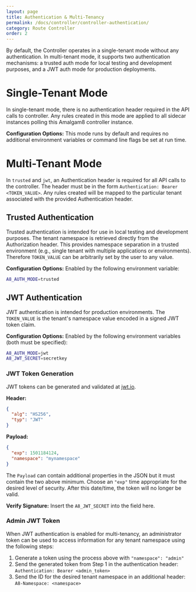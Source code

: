 ```yaml
---
layout: page
title: Authentication & Multi-Tenancy
permalink: /docs/controller/controller-authentication/
category: Route Controller
order: 2
---
```


By default, the Controller operates in a single-tenant mode without
any authentication. In multi-tenant mode, it supports two authentication
mechanisms: a trusted auth mode for local testing and development
purposes, and a JWT auth mode for production deployments.

# Single-Tenant Mode

In single-tenant mode, there is no authentication header required in the
API calls to controller.  Any rules created in this mode are applied to
all sidecar instances polling this Amalgam8 controller instance.

**Configuration Options:** This mode runs by default and requires no
additional environment variables or command line flags be set at run time.

# Multi-Tenant Mode

In `trusted` and `jwt`, an Authentication header is required for all
API calls to the controller.  The header must be in the form
`Authentication: Bearer <TOKEN_VALUE>`.  Any rules created will be mapped
to the particular tenant associated with the provided Authentication header.


## Trusted Authentication

Trusted authentication is intended for use in local testing and development
purposes.  The tenant namespace is retrieved directly from the Authorization
header. This provides namespace separation in a trusted environment (e.g.,
single tenant with multiple applications or environments).  Therefore
`TOKEN_VALUE` can be arbitrarily set by the user to any value.

**Configuration Options:** Enabled by the following environment variable:

```bash
A8_AUTH_MODE=trusted
```

## JWT Authentication

JWT authentication is intended for production environments. The `TOKEN_VALUE`
is the tenant's namespace value encoded in a signed JWT token claim.

**Configuration Options:** Enabled by the following environment variables
(both must be specified):

```bash
A8_AUTH_MODE=jwt
A8_JWT_SECRET=secretkey
```

### JWT Token Generation

JWT tokens can be generated and validated at [jwt.io](https://jwt.io).

**Header:**

```json
{
  "alg": "HS256",
  "typ": "JWT"
}
```

**Payload:**

```json
{
  "exp": 1501184124,
  "namespace": "mynamespace"
}
```

The `Payload` can contain additional properties in the JSON but it must
contain the two above minimum.  Choose an `"exp"` time appropriate for the
desired level of security.  After this date/time, the token will no longer be
valid.

**Verify Signature:** Insert the `A8_JWT_SECRET` into the field here.

### Admin JWT Token

When JWT authentication is enabled for multi-tenancy, an administrator token can
be used to access information for any tenant namespace using the following steps:

1. Generate a token using the process above with `"namespace": "admin"`
2. Send the generated token from Step 1 in the authentication header: `Authentication: Bearer <admin_token>`
3. Send the ID for the desired tenant namespace in an additional header: `A8-Namespace: <namespace>`

